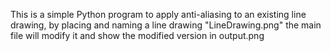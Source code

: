 This is a simple Python program to apply anti-aliasing to an existing line drawing, by placing and naming a line drawing "LineDrawing.png" the main file will modify it and show the modified version in output.png